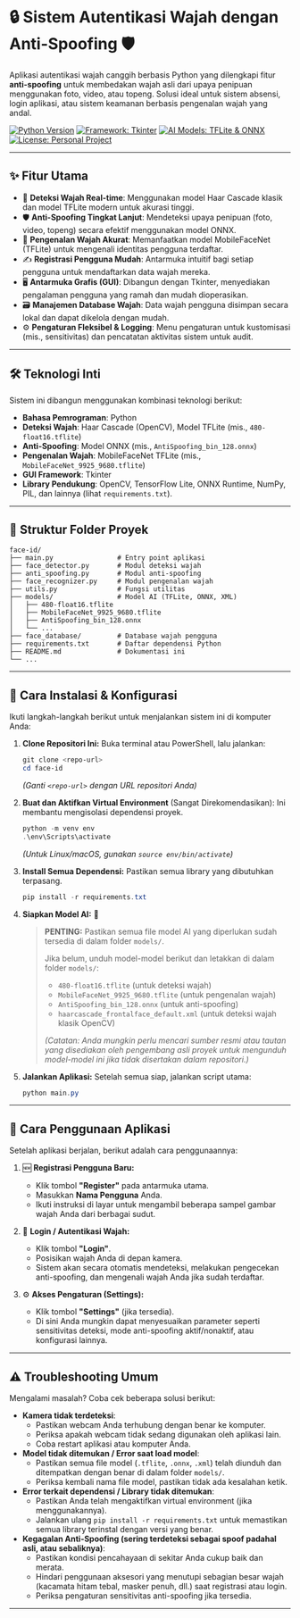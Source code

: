 # 🔒 Sistem Autentikasi Wajah dengan Anti-Spoofing 🛡️

Aplikasi autentikasi wajah canggih berbasis Python yang dilengkapi fitur **anti-spoofing** untuk membedakan wajah asli dari upaya penipuan menggunakan foto, video, atau topeng. Solusi ideal untuk sistem absensi, login aplikasi, atau sistem keamanan berbasis pengenalan wajah yang andal.

[![Python Version](https://img.shields.io/badge/Python-3.7%2B-blue.svg)](https://www.python.org/)
[![Framework: Tkinter](https://img.shields.io/badge/GUI-Tkinter-orange.svg)](#)
[![AI Models: TFLite & ONNX](https://img.shields.io/badge/AI%20Models-TFLite%20%26%20ONNX-brightgreen.svg)](#models)
[![License: Personal Project](https://img.shields.io/badge/License-Personal%20Use-green.svg)](#lisensi)

---

## ✨ Fitur Utama

* 📸 **Deteksi Wajah Real-time**: Menggunakan model Haar Cascade klasik dan model TFLite modern untuk akurasi tinggi.
* 🛡️ **Anti-Spoofing Tingkat Lanjut**: Mendeteksi upaya penipuan (foto, video, topeng) secara efektif menggunakan model ONNX.
* 👤 **Pengenalan Wajah Akurat**: Memanfaatkan model MobileFaceNet (TFLite) untuk mengenali identitas pengguna terdaftar.
* ✍️ **Registrasi Pengguna Mudah**: Antarmuka intuitif bagi setiap pengguna untuk mendaftarkan data wajah mereka.
* 🖥️ **Antarmuka Grafis (GUI)**: Dibangun dengan Tkinter, menyediakan pengalaman pengguna yang ramah dan mudah dioperasikan.
* 🗃️ **Manajemen Database Wajah**: Data wajah pengguna disimpan secara lokal dan dapat dikelola dengan mudah.
* ⚙️ **Pengaturan Fleksibel & Logging**: Menu pengaturan untuk kustomisasi (mis., sensitivitas) dan pencatatan aktivitas sistem untuk audit.

---

## 🛠️ Teknologi Inti

Sistem ini dibangun menggunakan kombinasi teknologi berikut:

* **Bahasa Pemrograman**: Python
* **Deteksi Wajah**: Haar Cascade (OpenCV), Model TFLite (mis., `480-float16.tflite`)
* **Anti-Spoofing**: Model ONNX (mis., `AntiSpoofing_bin_128.onnx`)
* **Pengenalan Wajah**: MobileFaceNet TFLite (mis., `MobileFaceNet_9925_9680.tflite`)
* **GUI Framework**: Tkinter
* **Library Pendukung**: OpenCV, TensorFlow Lite, ONNX Runtime, NumPy, PIL, dan lainnya (lihat `requirements.txt`).

---

## 📁 Struktur Folder Proyek

```
face-id/
├── main.py                # Entry point aplikasi
├── face_detector.py       # Modul deteksi wajah
├── anti_spoofing.py       # Modul anti-spoofing
├── face_recognizer.py     # Modul pengenalan wajah
├── utils.py               # Fungsi utilitas
├── models/                # Model AI (TFLite, ONNX, XML)
│   ├── 480-float16.tflite
│   ├── MobileFaceNet_9925_9680.tflite
│   ├── AntiSpoofing_bin_128.onnx
│   └── ...
├── face_database/         # Database wajah pengguna
├── requirements.txt       # Daftar dependensi Python
├── README.md              # Dokumentasi ini
└── ...
```

---

## 🚀 Cara Instalasi & Konfigurasi

Ikuti langkah-langkah berikut untuk menjalankan sistem ini di komputer Anda:

1.  **Clone Repositori Ini:**
    Buka terminal atau PowerShell, lalu jalankan:
    ```powershell
    git clone <repo-url>
    cd face-id
    ```
    *(Ganti `<repo-url>` dengan URL repositori Anda)*

2.  **Buat dan Aktifkan Virtual Environment** (Sangat Direkomendasikan):
    Ini membantu mengisolasi dependensi proyek.
    ```powershell
    python -m venv env
    .\env\Scripts\activate
    ```
    *(Untuk Linux/macOS, gunakan `source env/bin/activate`)*

3.  **Install Semua Dependensi:**
    Pastikan semua library yang dibutuhkan terpasang.
    ```powershell
    pip install -r requirements.txt
    ```

4.  **Siapkan Model AI:** 🧠
    > **PENTING:** Pastikan semua file model AI yang diperlukan sudah tersedia di dalam folder `models/`.
    >
    > Jika belum, unduh model-model berikut dan letakkan di dalam folder `models/`:
    > * `480-float16.tflite` (untuk deteksi wajah)
    > * `MobileFaceNet_9925_9680.tflite` (untuk pengenalan wajah)
    > * `AntiSpoofing_bin_128.onnx` (untuk anti-spoofing)
    > * `haarcascade_frontalface_default.xml` (untuk deteksi wajah klasik OpenCV)
    >
    > *(Catatan: Anda mungkin perlu mencari sumber resmi atau tautan yang disediakan oleh pengembang asli proyek untuk mengunduh model-model ini jika tidak disertakan dalam repositori.)*

5.  **Jalankan Aplikasi:**
    Setelah semua siap, jalankan script utama:
    ```powershell
    python main.py
    ```

---

## 📖 Cara Penggunaan Aplikasi

Setelah aplikasi berjalan, berikut adalah cara penggunaannya:

1.  🆕 **Registrasi Pengguna Baru:**
    * Klik tombol **"Register"** pada antarmuka utama.
    * Masukkan **Nama Pengguna** Anda.
    * Ikuti instruksi di layar untuk mengambil beberapa sampel gambar wajah Anda dari berbagai sudut.

2.  🔑 **Login / Autentikasi Wajah:**
    * Klik tombol **"Login"**.
    * Posisikan wajah Anda di depan kamera.
    * Sistem akan secara otomatis mendeteksi, melakukan pengecekan anti-spoofing, dan mengenali wajah Anda jika sudah terdaftar.

3.  ⚙️ **Akses Pengaturan (Settings):**
    * Klik tombol **"Settings"** (jika tersedia).
    * Di sini Anda mungkin dapat menyesuaikan parameter seperti sensitivitas deteksi, mode anti-spoofing aktif/nonaktif, atau konfigurasi lainnya.

---

## ⚠️ Troubleshooting Umum

Mengalami masalah? Coba cek beberapa solusi berikut:

* **Kamera tidak terdeteksi**:
    * Pastikan webcam Anda terhubung dengan benar ke komputer.
    * Periksa apakah webcam tidak sedang digunakan oleh aplikasi lain.
    * Coba restart aplikasi atau komputer Anda.
* **Model tidak ditemukan / Error saat load model**:
    * Pastikan semua file model (`.tflite`, `.onnx`, `.xml`) telah diunduh dan ditempatkan dengan benar di dalam folder `models/`.
    * Periksa kembali nama file model, pastikan tidak ada kesalahan ketik.
* **Error terkait dependensi / Library tidak ditemukan**:
    * Pastikan Anda telah mengaktifkan virtual environment (jika menggunakannya).
    * Jalankan ulang `pip install -r requirements.txt` untuk memastikan semua library terinstal dengan versi yang benar.
* **Kegagalan Anti-Spoofing (sering terdeteksi sebagai spoof padahal asli, atau sebaliknya)**:
    * Pastikan kondisi pencahayaan di sekitar Anda cukup baik dan merata.
    * Hindari penggunaan aksesori yang menutupi sebagian besar wajah (kacamata hitam tebal, masker penuh, dll.) saat registrasi atau login.
    * Periksa pengaturan sensitivitas anti-spoofing jika tersedia.

---